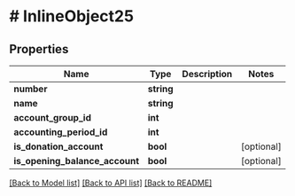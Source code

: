 # # InlineObject25

## Properties

Name | Type | Description | Notes
------------ | ------------- | ------------- | -------------
**number** | **string** |  |
**name** | **string** |  |
**account_group_id** | **int** |  |
**accounting_period_id** | **int** |  |
**is_donation_account** | **bool** |  | [optional]
**is_opening_balance_account** | **bool** |  | [optional]

[[Back to Model list]](../../README.md#models) [[Back to API list]](../../README.md#endpoints) [[Back to README]](../../README.md)
